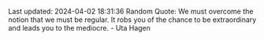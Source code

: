 Last updated: 2024-04-02 18:31:36
Random Quote: We must overcome the notion that we must be regular. It robs you of the chance to be extraordinary and leads you to the mediocre. - Uta Hagen